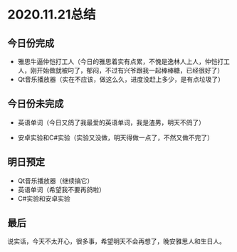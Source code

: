 # 2020.11.21总结



## 今日份完成

* 雅思牛逼仲恺打工人（今日的雅思着实有点累，不愧是逸林人上人，仲恺打工人，刚开始做就被叼了，郁闷，不过有兴爷跟我一起棒棒糖，已经很好了）
* Qt音乐播放器（实在不应该，做这么久，进度没赶上多少，是有点垃圾了）



## 今日份未完成

* 英语单词（今日又鸽了我最爱的英语单词，我是渣男，明天不鸽了）

* 安卓实验和C#实验（实验又没做，明天得做一点了，不然又做不完了）



## 明日预定

* Qt音乐播放器（继续搞它）
* 英语单词（希望我不要再鸽啦）
* C#实验和安卓实验



## 最后

​	说实话，今天不太开心，很多事，希望明天不会再想了，晚安雅思人和生日人。

